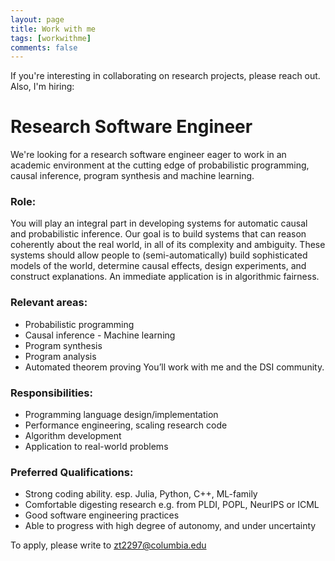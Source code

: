 ```yaml
---
layout: page
title: Work with me
tags: [workwithme]
comments: false
---
```

<script type="text/javascript" src="http://cdn.mathjax.org/mathjax/latest/MathJax.js?config=TeX-AMS-MML_HTMLorMML"></script>

If you're interesting in collaborating on research projects, please reach out.
Also, I'm hiring:

# Research Software Engineer

We're looking for a research software engineer eager to work in an academic environment at the cutting edge of probabilistic programming, causal inference, program synthesis and machine learning.

### __Role:__

You will play an integral part in developing systems for automatic causal and probabilistic inference. Our goal is to build systems that can reason coherently about the real world, in all of its complexity and ambiguity. These systems should allow people to (semi-automatically) build sophisticated models of the world, determine causal effects, design experiments, and construct explanations. An immediate application is in algorithmic fairness.

### __Relevant areas:__
- Probabilistic programming
- Causal inference - Machine learning
- Program synthesis
- Program analysis
- Automated theorem proving
You’ll work with me and the DSI community.

### __Responsibilities:__
- Programming language design/implementation
- Performance engineering, scaling research code
- Algorithm development
- Application to real-world problems

### __Preferred Qualifications:__
- Strong coding ability. esp. Julia, Python, C++, ML-family
- Comfortable digesting research e.g. from PLDI, POPL, NeurIPS or ICML
- Good software engineering practices
- Able to progress with high degree of autonomy, and under uncertainty

To apply, please write to <zt2297@columbia.edu>